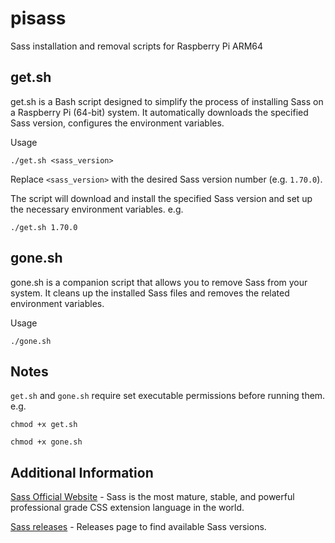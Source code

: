 # pisass

Sass installation and removal scripts for Raspberry Pi ARM64

## get.sh

get.sh is a Bash script designed to simplify the process of installing Sass on a Raspberry Pi (64-bit) system. It automatically downloads the specified Sass version, configures the environment variables.

Usage

```
./get.sh <sass_version>
```

Replace `<sass_version>` with the desired Sass version number (e.g. `1.70.0`).

The script will download and install the specified Sass version and set up the necessary environment variables. e.g.

```
./get.sh 1.70.0
```

## gone.sh

gone.sh is a companion script that allows you to remove Sass from your system. It cleans up the installed Sass files and removes the related environment variables.

Usage

```
./gone.sh
```

## Notes 

`get.sh` and `gone.sh` require set executable permissions before running them. e.g. 

```chmod +x get.sh```

```chmod +x gone.sh```

## Additional Information

[Sass Official Website](https://sass-lang.com/) - Sass is the most mature, stable, and powerful professional grade CSS extension language in the world.

[Sass releases](https://github.com/sass/dart-sass/releases) - Releases page to find available Sass versions.
